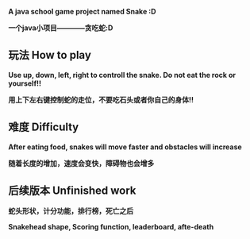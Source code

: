   
**A java school game project named Snake :D**  

**一个java小项目————贪吃蛇:D**

## 玩法 How to play

**Use up, down, left, right to controll the snake. Do not eat the rock or yourself!!**  

**用上下左右键控制蛇的走位，不要吃石头或者你自己的身体!!**  


## 难度 Difficulty  

**After eating food, snakes will move faster and obstacles will increase**  

**随着长度的增加，速度会变快，障碍物也会增多**  

## 后续版本 Unfinished work

**蛇头形状，计分功能，排行榜，死亡之后**  

**Snakehead shape, Scoring function, leaderboard, afte-death**  
